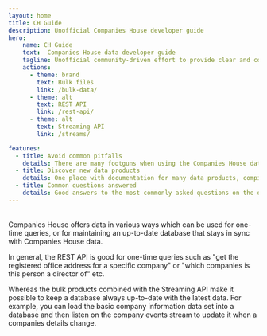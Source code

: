 ```yaml
---
layout: home
title: CH Guide 
description: Unofficial Companies House developer guide
hero:
    name: CH Guide
    text:  Companies House data developer guide
    tagline: Unofficial community-driven effort to provide clear and correct guidance for working with Companies House data.
    actions:
      - theme: brand
        text: Bulk files
        link: /bulk-data/
      - theme: alt
        text: REST API
        link: /rest-api/
      - theme: alt
        text: Streaming API
        link: /streams/

features:
  - title: Avoid common pitfalls
    details: There are many footguns when using the Companies House data products. Build on other developers experience to avoid shooting yourself in the foot 🦶.
  - title: Discover new data products
    details: One place with documentation for many data products, compiled from various sources.
  - title: Common questions answered
    details: Good answers to the most commonly asked questions on the developer forum.
---
```


<div style="margin: 2rem auto 0;max-width: 1152px;">

Companies House offers data in various ways which can be used for one-time queries, 
or for maintaining an up-to-date database that stays in sync with Companies House data.

In general, the REST API is good for one-time queries such as "get the registered office address for a specific company" or 
"which companies is this person a director of" etc. 

Whereas the bulk products combined with the Streaming API make it possible to keep a database always up-to-date with the latest data.
For example, you can load the basic company information data set into a database and then listen on the company events stream to update it when a companies details change.

</div>
